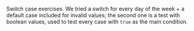 Switch case exercises.
We tried a switch for every day of the week + a default case included for invalid values;
the second one is a test with boolean values, used to test every case with `true` as the main condition.
